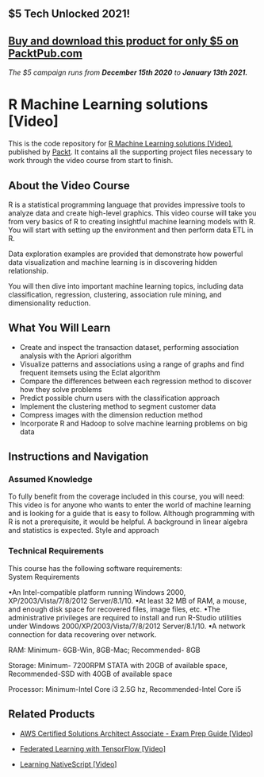 ## $5 Tech Unlocked 2021!
[Buy and download this product for only $5 on PacktPub.com](https://www.packtpub.com/)
-----
*The $5 campaign         runs from __December 15th 2020__ to __January 13th 2021.__*

# R Machine Learning solutions [Video]
This is the code repository for [R Machine Learning solutions [Video]](https://www.packtpub.com/big-data-and-business-intelligence/r-machine-learning-solutions?utm_source=github&utm_medium=repository&utm_campaign=9781787282063), published by [Packt](https://www.packtpub.com/?utm_source=github). It contains all the supporting project files necessary to work through the video course from start to finish.
## About the Video Course
R is a statistical programming language that provides impressive tools to analyze data and create high-level graphics. This video course will take you from very basics of R to creating insightful machine learning models with R. You will start with setting up the environment and then perform data ETL in R. 

Data exploration examples are provided that demonstrate how powerful data visualization and machine learning is in discovering hidden relationship. 

You will then dive into important machine learning topics, including data classification, regression, clustering, association rule mining, and dimensionality reduction.

<H2>What You Will Learn</H2>
<DIV class=book-info-will-learn-text>
<UL>
<LI>Create and inspect the transaction dataset, performing association analysis with the Apriori algorithm 
<LI>Visualize patterns and associations using a range of graphs and find frequent itemsets using the Eclat algorithm 
<LI>Compare the differences between each regression method to discover how they solve problems 
<LI>Predict possible churn users with the classification approach 
<LI>Implement the clustering method to segment customer data 
<LI>Compress images with the dimension reduction method 
<LI>Incorporate R and Hadoop to solve machine learning problems on big data </LI></UL></DIV>

## Instructions and Navigation
### Assumed Knowledge
To fully benefit from the coverage included in this course, you will need:<br/>
This video is for anyone who wants to enter the world of machine learning and is looking for a guide that is easy to follow. Although programming with R is not a prerequisite, it would be helpful. A background in linear algebra and statistics is expected. Style and approach
### Technical Requirements
This course has the following software requirements:<br/>
System Requirements

•An Intel-compatible platform running Windows 2000, XP/2003/Vista/7/8/2012 Server/8.1/10.
•At least 32 MB of RAM, a mouse, and enough disk space for recovered files, image files, etc.
•The administrative privileges are required to install and run R-Studio utilities under Windows 2000/XP/2003/Vista/7/8/2012 Server/8.1/10.
•A network connection for data recovering over network.
 
RAM: Minimum- 6GB-Win, 8GB-Mac; Recommended- 8GB

Storage: Minimum- 7200RPM STATA with 20GB of available space, Recommended-SSD with 40GB of available space

Processor: Minimum-Intel Core i3 2.5G hz, Recommended-Intel Core i5


## Related Products
* [AWS Certified Solutions Architect Associate - Exam Prep Guide [Video]](https://www.packtpub.com/virtualization-and-cloud/aws-certified-solutions-architect-associate-exam-prep-guide-video?utm_source=github&utm_medium=repository&utm_campaign=9781789535433)

* [Federated Learning with TensorFlow [Video]](https://www.packtpub.com/big-data-and-business-intelligence/federated-learning-tensorflow-video?utm_source=github&utm_medium=repository&utm_campaign=9781838823658)

* [Learning NativeScript [Video]](https://www.packtpub.com/application-development/learning-nativescript-video?utm_source=github&utm_medium=repository&utm_campaign=9781838640064)


